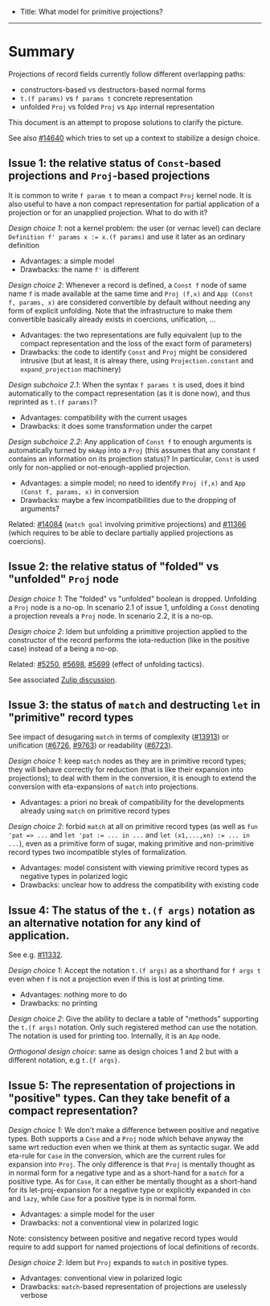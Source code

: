 - Title: What model for primitive projections?

----

# Summary

Projections of record fields currently follow different overlapping paths:
- constructors-based vs destructors-based normal forms
- `t.(f params)` vs `f params t` concrete representation
- unfolded `Proj` vs folded `Proj` vs `App` internal representation

This document is an attempt to propose solutions to clarify the picture.

See also [#14640](https://github.com/coq/coq/pull/14640) which tries to set up a context to stabilize a design choice.

## Issue 1: the relative status of `Const`-based projections and `Proj`-based projections

It is common to write `f param t` to mean a compact `Proj` kernel node. It is also useful to have a non compact representation for partial application of a projection or for an unapplied projection. What to do with it?

*Design choice 1*: not a kernel problem: the user (or vernac level) can declare `Definition f' params x := x.(f params)` and use it later as an ordinary definition
  - Advantages: a simple model
  - Drawbacks: the name `f'` is different

*Design choice 2*: Whenever a record is defined, a `Const f` node of same name `f` is made available at the same time and `Proj (f,x)` and `App (Const f, params, x)` are considered convertible by default without needing any form of explicit unfolding. Note that the infrastructure to make them convertible basically already exists in coercions, unification, ...
  - Advantages: the two representations are fully equivalent (up to the compact representation and the loss of the exact form of parameters)
  - Drawbacks: the code to identify `Const` and `Proj` might be considered intrusive (but at least, it is alreay there, using `Projection.constant` and `expand_projection` machinery)

*Design subchoice 2.1*: When the syntax `f params t` is used, does it bind automatically to the compact representation (as it is done now), and thus reprinted as `t.(f params)`?
  - Advantages: compatibility with the current usages
  - Drawbacks: it does some transformation under the carpet

*Design subchoice 2.2*: Any application of `Const f` to enough arguments is automatically turned by `mkApp` into a `Proj` (this assumes that any constant `f` contains an information on its projection status)? In particular, `Const` is used only for non-applied or not-enough-applied projection.
  - Advantages: a simple model; no need to identify `Proj (f,x)` and `App (Const f, params, x)` in conversion
  - Drawbacks: maybe a few incompatibilities due to the dropping of arguments?

Related: [#14084](https://github.com/coq/coq/pull/14084) (`match goal` involving primitive projections) and [#11366](https://github.com/coq/coq/issues/11366) (which requires to be able to declare partially applied projections as coercions).

## Issue 2: the relative status of "folded" vs "unfolded" `Proj` node

*Design choice 1*: The "folded" vs "unfolded" boolean is dropped. Unfolding a `Proj` node is a no-op. In scenario 2.1 of issue 1, unfolding a `Const` denoting a projection reveals a `Proj` node. In scenario 2.2, it is a no-op.

*Design choice 2*: Idem but unfolding a primitive projection applied to the constructor of the record performs the iota-reduction (like in the positive case) instead of a being a no-op.

Related: [#5250](https://github.com/coq/coq/issues/5250), [#5698](https://github.com/coq/coq/issues/5698), [#5699](https://github.com/coq/coq/issues/5699) (effect of unfolding tactics).

See associated [Zulip discussion](https://coq.zulipchat.com/#narrow/stream/237656-Coq-devs.20.26.20plugin.20devs/topic/Primitive.20Projection.20mode).

## Issue 3: the status of `match` and destructing `let` in "primitive" record types
 
See impact of desugaring `match` in terms of complexity ([#13913](https://github.com/coq/coq/pull/13913)) or unification ([#6726](https://github.com/coq/coq/issues/6726), [#9763](https://github.com/coq/coq/issues/9763)) or readability ([#6723](https://github.com/coq/coq/issues/6723)).

*Design choice 1*: keep `match` nodes as they are in primitive record types; they will behave correctly for reduction (that is like their expansion into projections); to deal with them in the conversion, it is enough to extend the conversion with eta-expansions of `match` into projections.

   - Advantages: a priori no break of compatibility for the developments already using `match` on primitive record types

*Design choice 2*: forbid `match` at all on primitive record types (as well as `fun 'pat => ...` and `let 'pat := ... in ...` and `let (x1,...,xn) := ... in ...`), even as a primitive form of sugar, making primitive and non-primitive record types two incompatible styles of formalization.

   - Advantages: model consistent with viewing primitive record types as negative types in polarized logic
   - Drawbacks: unclear how to address the compatibility with existing code

## Issue 4: The status of the `t.(f args)` notation as an alternative notation for any kind of application.

See e.g. [#11332](https://github.com/coq/coq/pull/11332).

*Design choice 1*: Accept the notation `t.(f args)` as a shorthand for `f args t` even when `f` is not a projection even if this is lost at printing time.
  - Advantages: nothing more to do
  - Drawbacks: no printing

*Design choice 2*: Give the ability to declare a table of "methods" supporting the `t.(f args)` notation. Only such registered method can use the notation. The notation is used for printing too. Internally, it is an `App` node.

*Orthogonal design choice*: same as design choices 1 and 2 but with a different notation, e.g `t.{f args}`.

## Issue 5: The representation of projections in "positive" types. Can they take benefit of a compact representation?

*Design choice 1*: We don't make a difference between positive and negative types. Both supports a `Case` and a `Proj` node which behave anyway the same wrt reduction even when we think at them as syntactic sugar. We add eta-rule for `Case` in the conversion, which are the current rules for expansion into `Proj`. The only difference is that `Proj` is mentally thought as in normal form for a negative type and as a short-hand for a `match` for a positive type. As for `Case`, it can either be mentally thought as a short-hand for its let-proj-expansion for a negative type or explicitly expanded in `cbn` and `lazy`, while `Case` for a positive type is in normal form.
   - Advantages: a simple model for the user
   - Drawbacks: not a conventional view in polarized logic

Note: consistency between positive and negative record types would require to add support for named projections of local definitions of records.

*Design choice 2*: Idem but `Proj` expands to `match` in positive types.
   - Advantages: conventional view in polarized logic
   - Drawbacks: `match`-based representation of projections are uselessly verbose
